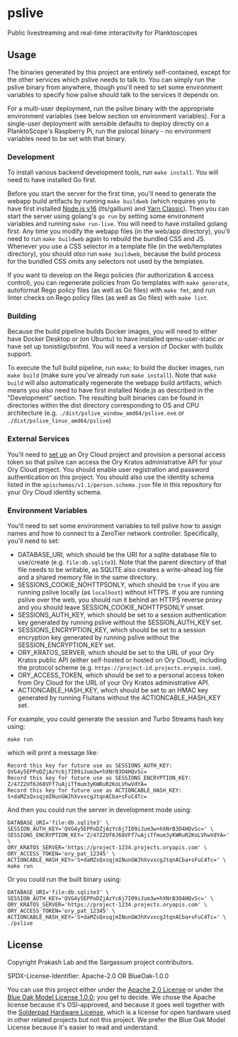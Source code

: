 # pslive

Public livestreaming and real-time interactivity for Planktoscopes

## Usage

The binaries generated by this project are entirely self-contained, except for the other services which pslive needs to talk to. You can simply run the pslive binary from anywhere, though you'll need to set some environment variables to specify how pslive should talk to the services it depends on.

For a multi-user deployment, run the pslive binary with the appropriate environment variables (see below section on environment variables). For a single-user deployment with sensible defaults to deploy directly on a PlanktoScope's Raspberry Pi, run the pslocal binary - no environment variables need to be set with that binary.

### Development

To install various backend development tools, run `make install`. You will need to have installed Go first.

Before you start the server for the first time, you'll need to generate the webapp build artifacts by running `make buildweb` (which requires you to have first installed [Node.js v16](https://nodejs.org/en/) (lts/gallium) and [Yarn Classic](https://classic.yarnpkg.com/lang/en/)). Then you can start the server using golang's `go run` by setting some environment variables and running `make run-live`. You will need to have installed golang first. Any time you modify the webapp files (in the web/app directory), you'll need to run `make buildweb` again to rebuild the bundled CSS and JS. Whenever you use a CSS selector in a template file (in the web/templates directory), you should *also* run `make buildweb`, because the build process for the bundled CSS omits any selectors not used by the templates.

If you want to develop on the Rego policies (for authorization & access control), you can regenerate policies from Go templates with `make generate`, autoformat Rego policy files (as well as Go files) with `make fmt`, and run linter checks on Rego policy files (as well as Go files) with `make lint`.

### Building

Because the build pipeline builds Docker images, you will need to either have Docker Desktop or (on Ubuntu) to have installed qemu-user-static or have set up tonistiigi/binfmt. You will need a version of Docker with buildx support.

To execute the full build pipeline, run `make`; to build the docker images, run `make build` (make sure you've already run `make install`). Note that `make build` will also automatically regenerate the webapp build artifacts, which means you also need to have first installed Node.js as described in the "Development" section. The resulting built binaries can be found in directories within the dist directory corresponding to OS and CPU architecture (e.g. `./dist/pslive_window_amd64/pslive.exe` or `./dist/pslive_linux_amd64/pslive`)

### External Services

You'll need to [set up](https://console.ory.sh/registration) an Ory Cloud project and provision a personal access token so that pslive can access the Ory Kratos administrative API for your Ory Cloud project. You should enable user registration and password authentication on this project. You should also use the identity schema listed in the `apischemas/v1.1/person.schema.json` file in this repository for your Ory Cloud identity schema.

### Environment Variables

You'll need to set some environment variables to tell pslive how to assign names and how to connect to a ZeroTier network controller. Specifically, you'll need to set:

- DATABASE_URI, which should be the URI for a sqlite database file to use/create (e.g. `file:db.sqlite3`). Note that the parent directory of that file needs to be writable, as SQLITE also creates a write-ahead log file and a shared memory file in the same directory.
- SESSIONS_COOKIE_NOHTTPSONLY, which should be `true` if you are running pslive locally (as `localhost`) without HTTPS. If you are running pslive over the web, you should run it behind an HTTPS reverse proxy and you should leave SESSION_COOKIE_NOHTTPSONLY unset.
- SESSIONS_AUTH_KEY, which should be set to a session authentication key generated by running pslive without the SESSION_AUTH_KEY set.
- SESSIONS_ENCRYPTION_KEY, which should be set to a session encryption key generated by running pslive without the SESSION_ENCRYPTION_KEY set.
- ORY_KRATOS_SERVER, which should be set to the URL of your Ory Kratos public API (either self-hosted or hosted on Ory Cloud), including the protocol scheme (e.g. `https://project-id.projects.oryapis.com`).
- ORY_ACCESS_TOKEN, which should be set to a personal access token from Ory Cloud for the URL of your Ory Kratos administrative API.
- ACTIONCABLE_HASH_KEY, which should be set to an HMAC key generated by running Fluitans without the ACTIONCABLE_HASH_KEY set.

For example, you could generate the session and Turbo Streams hash key using:
```
make run
```
which will print a message like:
```
Record this key for future use as SESSIONS_AUTH_KEY: QVG4y5EPPoDZjAzYc6j7I09iJum3w+hXNrB3O4HQvSc=
Record this key for future use as SESSIONS_ENCRYPTION_KEY: Z/47Z2Uf6J68VFf7uAjiTfmum3yKWRuR2KoLVhwVdYA=
Record this key for future use as ACTIONCABLE_HASH_KEY: S+daMZsQxsqjmINunGWJhXvvxcgJtqnACba+sFuC4Tc=
```

And then you could run the server in development mode using:
```
DATABASE_URI='file:db.sqlite3' \
SESSION_AUTH_KEY='QVG4y5EPPoDZjAzYc6j7I09iJum3w+hXNrB3O4HQvSc=' \
SESSIONS_ENCRYPTION_KEY='Z/47Z2Uf6J68VFf7uAjiTfmum3yKWRuR2KoLVhwVdYA=' \
ORY_KRATOS_SERVER='https://project-1234.projects.oryapis.com' \
ORY_ACCESS_TOKEN='ory_pat_12345' \
ACTIONCABLE_HASH_KEY='S+daMZsQxsqjmINunGWJhXvvxcgJtqnACba+sFuC4Tc=' \
make run
```

Or you could run the built binary using:
```
DATABASE_URI='file:db.sqlite3' \
SESSION_AUTH_KEY='QVG4y5EPPoDZjAzYc6j7I09iJum3w+hXNrB3O4HQvSc=' \
ORY_KRATOS_SERVER='https://project-1234.projects.oryapis.com' \
ORY_ACCESS_TOKEN='ory_pat_12345' \
ACTIONCABLE_HASH_KEY='S+daMZsQxsqjmINunGWJhXvvxcgJtqnACba+sFuC4Tc=' \
./pslive
```

## License

Copyright Prakash Lab and the Sargassum project contributors.

SPDX-License-Identifier: Apache-2.0 OR BlueOak-1.0.0

You can use this project either under the [Apache 2.0 License](https://www.apache.org/licenses/LICENSE-2.0) or under the [Blue Oak Model License 1.0.0](https://blueoakcouncil.org/license/1.0.0); you get to decide. We chose the Apache license because it's OSI-approved, and because it goes well together with the [Solderpad Hardware License](http://solderpad.org/licenses/SHL-2.1/), which is a license for open hardware used in other related projects but not this project. We prefer the Blue Oak Model License because it's easier to read and understand.
